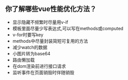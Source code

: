 ## 你了解哪些vue性能优化方法？
- 显示隐藏不频繁时尽量用v-if
- 模板里面尽量少写表达式,可以写在methods或computed
- v-for时要写key
- methods中尽量封装简短可复用的方法
- 减少watch的数据
- 小图片转为base64
- 路由懒加载
- 在dom渲染前进行接口请求
- 监听事件在页面销毁时伴随销毁